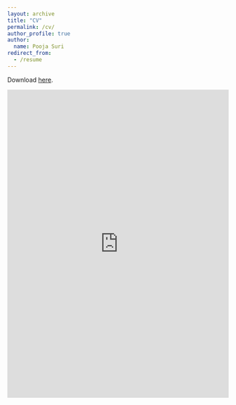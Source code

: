 ```yaml
---
layout: archive
title: "CV"
permalink: /cv/
author_profile: true
author:
  name: Pooja Suri
redirect_from:
  - /resume
---
```


<meta name="description" content="Pooja Suri CV">

Download [here](https://poojasuri.github.io/files/PoojaSuri_CV.pdf). <br/>

<iframe src="https://docs.google.com/gview?url=https://poojasuri.github.io/files/PoojaSuri_CV&embedded=true" style="width:100%; height:700px" frameborder="0"></iframe>
